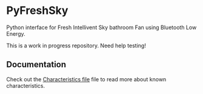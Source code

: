 # PyFreshSky
Python interface for Fresh Intellivent Sky bathroom Fan using Bluetooth Low Energy.

This is a work in progress repository. Need help testing!

## Documentation
Check out the [Characteristics file](characteristics.md) file to read more about known characteristics.
